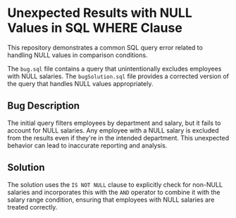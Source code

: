 # Unexpected Results with NULL Values in SQL WHERE Clause

This repository demonstrates a common SQL query error related to handling NULL values in comparison conditions.

The `bug.sql` file contains a query that unintentionally excludes employees with NULL salaries. The `bugSolution.sql` file provides a corrected version of the query that handles NULL values appropriately.

## Bug Description
The initial query filters employees by department and salary, but it fails to account for NULL salaries.  Any employee with a NULL salary is excluded from the results even if they're in the intended department.  This unexpected behavior can lead to inaccurate reporting and analysis.

## Solution
The solution uses the `IS NOT NULL` clause to explicitly check for non-NULL salaries and incorporates this with the `AND` operator to combine it with the salary range condition, ensuring that employees with NULL salaries are treated correctly.